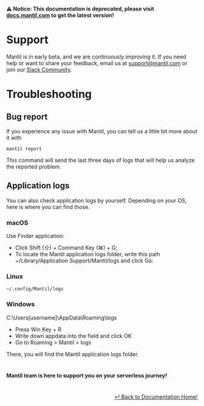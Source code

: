 **⚠️ Notice: This documentation is deprecated, please visit [docs.mantil.com](https://docs.mantil.com/troubleshooting) to get the latest version!**

# Support

Mantil is in early beta, and we are continuously improving it. If you need help or want to share your feedback, email us at [support@mantil.com](mailto:support@mantil.com?subject=Mantil%20feedback) or join our [Slack Community](https://join.slack.com/t/mantilcommunity/shared_invite/zt-z3iy0lsn-7zD_6nqEucsgygTvHmnxAw).

# Troubleshooting

## Bug report

If you experience any issue with Mantil, you can tell us a little bit more about it with
```
mantil report
``` 
This command will send the last three days of logs that will help us analyze the reported problem. 

## Application logs

You can also check application logs by yourself. Depending on your OS, here is where you can find those. 

### macOS

Use Finder application:

* Click Shift (⇧) + Command Key (⌘) + G;
* To locate the Mantil application logs folder, write this path ~/Library/Application Support/Mantil/logs and click Go:


### Linux

```
~/.config/Mantil/logs
```


### Windows

C:\Users\[username]\AppData\Roaming\logs

* Press Win Key + R
* Write down appdata into the field and click OK
* Go to Roaming > Mantil > logs

There, you will find the Mantil application logs folder.

#
**Mantil team is here to support you on your serverless journey!**
#

<p align="right"> <a href="https://github.com/mantil-io/mantil/tree/master/docs#mantil-documentation">↵ Back to Documentation Home!</a></p>


